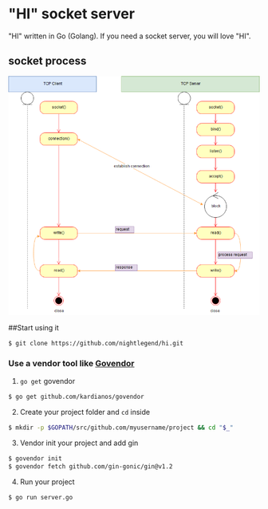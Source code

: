 # "HI" socket server

"HI" written in Go (Golang). If you need a socket server, you will love "HI".

## socket process
![SOCKET](doc/socket.png)

##Start using it

```sh
$ git clone https://github.com/nightlegend/hi.git
```


### Use a vendor tool like [Govendor](https://github.com/kardianos/govendor)

1. `go get` govendor

```sh
$ go get github.com/kardianos/govendor
```
2. Create your project folder and `cd` inside

```sh
$ mkdir -p $GOPATH/src/github.com/myusername/project && cd "$_"
```

3. Vendor init your project and add gin

```sh
$ govendor init
$ govendor fetch github.com/gin-gonic/gin@v1.2
```

4. Run your project

```sh
$ go run server.go
```